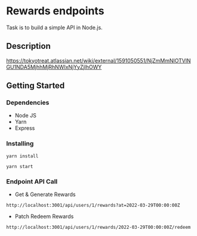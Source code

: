 # Rewards endpoints

Task is to build a simple API in Node.js.


## Description

https://tokyotreat.atlassian.net/wiki/external/1591050551/NjZmMmNlOTVlNGU1NDA5MjhhMjRhNWIxNjYyZjlhOWY

## Getting Started

### Dependencies

* Node JS
* Yarn
* Express

### Installing

```
yarn install
```
```
yarn start
```

### Endpoint API Call

* Get & Generate Rewards
```
http://localhost:3001/api/users/1/rewards?at=2022-03-29T00:00:00Z
```
* Patch Redeem Rewards
```
http://localhost:3001/api/users/1/rewards/2022-03-29T00:00:00Z/redeem
```

